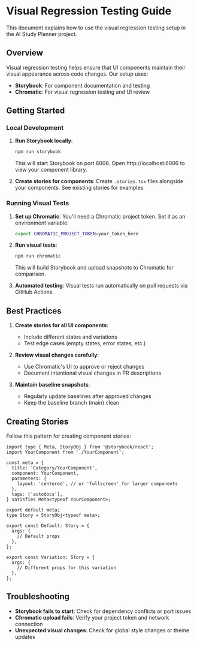 # Visual Regression Testing Guide

This document explains how to use the visual regression testing setup in the AI Study Planner project.

## Overview

Visual regression testing helps ensure that UI components maintain their visual appearance across code changes. Our setup uses:

- **Storybook**: For component documentation and testing
- **Chromatic**: For visual regression testing and UI review

## Getting Started

### Local Development

1. **Run Storybook locally**:
   ```bash
   npm run storybook
   ```
   This will start Storybook on port 6006. Open http://localhost:6006 to view your component library.

2. **Create stories for components**:
   Create `.stories.tsx` files alongside your components. See existing stories for examples.

### Running Visual Tests

1. **Set up Chromatic**:
   You'll need a Chromatic project token. Set it as an environment variable:
   ```bash
   export CHROMATIC_PROJECT_TOKEN=your_token_here
   ```

2. **Run visual tests**:
   ```bash
   npm run chromatic
   ```
   This will build Storybook and upload snapshots to Chromatic for comparison.

3. **Automated testing**:
   Visual tests run automatically on pull requests via GitHub Actions.

## Best Practices

1. **Create stories for all UI components**:
   - Include different states and variations
   - Test edge cases (empty states, error states, etc.)

2. **Review visual changes carefully**:
   - Use Chromatic's UI to approve or reject changes
   - Document intentional visual changes in PR descriptions

3. **Maintain baseline snapshots**:
   - Regularly update baselines after approved changes
   - Keep the baseline branch (main) clean

## Creating Stories

Follow this pattern for creating component stories:

```tsx
import type { Meta, StoryObj } from '@storybook/react';
import YourComponent from './YourComponent';

const meta = {
  title: 'Category/YourComponent',
  component: YourComponent,
  parameters: {
    layout: 'centered', // or 'fullscreen' for larger components
  },
  tags: ['autodocs'],
} satisfies Meta<typeof YourComponent>;

export default meta;
type Story = StoryObj<typeof meta>;

export const Default: Story = {
  args: {
    // Default props
  },
};

export const Variation: Story = {
  args: {
    // Different props for this variation
  },
};
```

## Troubleshooting

- **Storybook fails to start**: Check for dependency conflicts or port issues
- **Chromatic upload fails**: Verify your project token and network connection
- **Unexpected visual changes**: Check for global style changes or theme updates